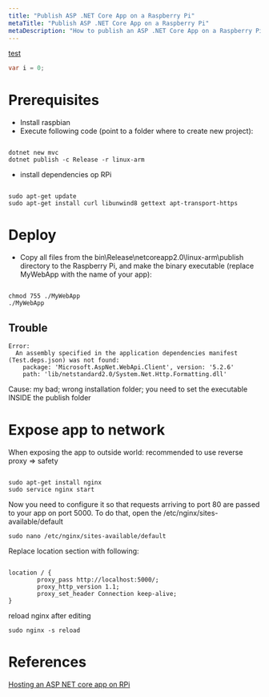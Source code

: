 ```yaml
---
title: "Publish ASP .NET Core App on a Raspberry Pi"
metaTitle: "Publish ASP .NET Core App on a Raspberry Pi"
metaDescription: "How to publish an ASP .NET Core App on a Raspberry Pi"
---
```


<a href="../Security">test</a>
<b link="https://www.youtube.com/embed/bgmk4W9FDV0"></b>

```csharp
var i = 0;
```

# Prerequisites
* Install raspbian
* Execute following code (point to a folder where to create new project):

```shell

dotnet new mvc
dotnet publish -c Release -r linux-arm

```

* install dependencies op RPi

```shell

sudo apt-get update
sudo apt-get install curl libunwind8 gettext apt-transport-https

```

# Deploy

* Copy all files from the bin\Release\netcoreapp2.0\linux-arm\publish directory to the Raspberry Pi, and make the binary executable (replace MyWebApp with the name of your app):

```shell

chmod 755 ./MyWebApp
./MyWebApp

```
## Trouble
```shell
Error:
  An assembly specified in the application dependencies manifest (Test.deps.json) was not found:
    package: 'Microsoft.AspNet.WebApi.Client', version: '5.2.6'
    path: 'lib/netstandard2.0/System.Net.Http.Formatting.dll'
```
Cause: my bad; wrong installation folder; you need to set the executable INSIDE the publish folder

# Expose app to network
When exposing the app to outside world: recommended to use reverse proxy => safety

```shell

sudo apt-get install nginx
sudo service nginx start

```

 Now you need to configure it so that requests arriving to port 80 are passed to your app on port 5000. To do that, open the /etc/nginx/sites-available/default

```shell
sudo nano /etc/nginx/sites-available/default
```

Replace location section with following:

```shell

location / {
        proxy_pass http://localhost:5000/;
        proxy_http_version 1.1;
        proxy_set_header Connection keep-alive;
}

```

reload nginx after editing

```shell
sudo nginx -s reload
```

# References

[Hosting an ASP NET core app on RPi](https://thomaslevesque.com/2018/04/17/hosting-an-asp-net-core-2-application-on-a-raspberry-pi/)